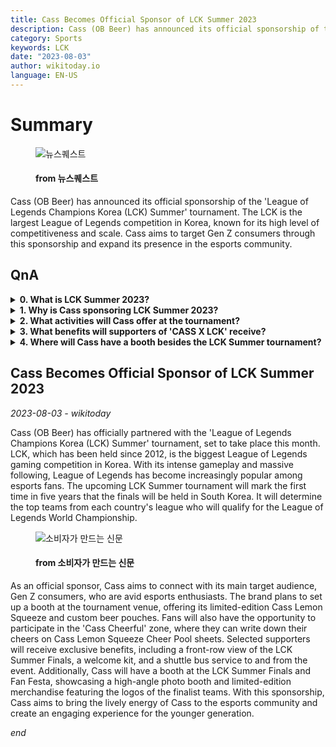 ```yaml
---
title: Cass Becomes Official Sponsor of LCK Summer 2023
description: Cass (OB Beer) has announced its official sponsorship of the 'League of Legends Champions Korea (LCK) Summer' tournament. The LCK is the largest League of Legends competition in Korea, known for its high level of competitiveness and scale. Cass aims to target Gen Z consumers through this sponsorship and expand its presence in the esports community.
category: Sports
keywords: LCK
date: "2023-08-03"
author: wikitoday.io
language: EN-US
---
```


# Summary

<figure>
    <img src="https://cdn.newsquest.co.kr/news/thumbnail/202308/209346_101708_377_v150.jpg" alt="뉴스퀘스트" />
    <figcaption>
        <h4> from 뉴스퀘스트</h4>
    </figcaption>
</figure>

Cass (OB Beer) has announced its official sponsorship of the 'League of Legends Champions Korea (LCK) Summer' tournament. The LCK is the largest League of Legends competition in Korea, known for its high level of competitiveness and scale. Cass aims to target Gen Z consumers through this sponsorship and expand its presence in the esports community.

## QnA


<details>
    <summary><b>0. What is LCK Summer 2023?</b></summary>
    LCK Summer 2023 is the upcoming League of Legends Champions Korea tournament, which is the largest League of Legends competition in Korea. It will determine the top teams who will qualify for the League of Legends World Championship.
</details>

<details>
    <summary><b>1. Why is Cass sponsoring LCK Summer 2023?</b></summary>
    Cass is targeting Gen Z consumers, who are passionate about esports, by sponsoring the LCK Summer 2023 tournament. It is an opportunity for the brand to expand its presence in the esports community and connect with its main target audience.
</details>

<details>
    <summary><b>2. What activities will Cass offer at the tournament?</b></summary>
    Cass will set up a booth at the tournament venue, offering its limited-edition Cass Lemon Squeeze and custom beer pouches. Fans can also participate in the 'Cass Cheerful' zone, where they can write down their cheers on Cass Lemon Squeeze Cheer Pool sheets.
</details>

<details>
    <summary><b>3. What benefits will supporters of 'CASS X LCK' receive?</b></summary>
    Supporters of 'CASS X LCK' will receive exclusive benefits, including a front-row view of the LCK Summer Finals, a welcome kit with support items, and a shuttle bus service to and from the event.
</details>

<details>
    <summary><b>4. Where will Cass have a booth besides the LCK Summer tournament?</b></summary>
    Cass will also have a booth at the LCK Summer Finals and Fan Festa, which will be held at the DCC Daejeon Convention Center in Daejeon, South Korea.
</details>


## Cass Becomes Official Sponsor of LCK Summer 2023

_2023-08-03 - wikitoday_

Cass (OB Beer) has officially partnered with the 'League of Legends Champions Korea (LCK) Summer' tournament, set to take place this month. LCK, which has been held since 2012, is the biggest League of Legends gaming competition in Korea. With its intense gameplay and massive following, League of Legends has become increasingly popular among esports fans. The upcoming LCK Summer tournament will mark the first time in five years that the finals will be held in South Korea. It will determine the top teams from each country's league who will qualify for the League of Legends World Championship.

<figure>
    <img src="http://www.consumernews.co.kr/news/thumbnail/202308/684779_261211_1843_v150.jpg" alt="소비자가 만드는 신문" />
    <figcaption>
        <h4> from 소비자가 만드는 신문</h4>
    </figcaption>
</figure>

As an official sponsor, Cass aims to connect with its main target audience, Gen Z consumers, who are avid esports enthusiasts. The brand plans to set up a booth at the tournament venue, offering its limited-edition Cass Lemon Squeeze and custom beer pouches. Fans will also have the opportunity to participate in the 'Cass Cheerful' zone, where they can write down their cheers on Cass Lemon Squeeze Cheer Pool sheets. Selected supporters will receive exclusive benefits, including a front-row view of the LCK Summer Finals, a welcome kit, and a shuttle bus service to and from the event. Additionally, Cass will have a booth at the LCK Summer Finals and Fan Festa, showcasing a high-angle photo booth and limited-edition merchandise featuring the logos of the finalist teams. With this sponsorship, Cass aims to bring the lively energy of Cass to the esports community and create an engaging experience for the younger generation.

_end_
